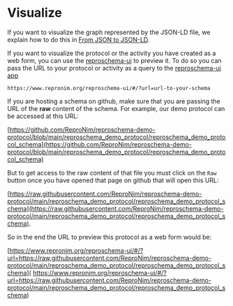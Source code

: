 # Visualize

If you want to visualize the graph represented by the JSON-LD file,
we explain how to do this in [From JSON to JSON-LD](../FAQ.md#from-json-to-json-ld).

If you want to visualize the protocol or the activity you have created as a web form,
you can use the [reproschema-ui](https://github.com/ReproNim/reproschema-ui) to preview it.
To do so you can pass the URL to your protocol or activity as a query
to the [reproschema-ui app](https://www.repronim.org/reproschema-ui/)

```https://www.repronim.org/reproschema-ui/#/?url=url-to-your-schema```

If you are hosting a schema on github, make sure that you are passing the URL of the **raw** content of the schema.
For example, our demo protocol can be accessed at this URL:

[https://github.com/ReproNim/reproschema-demo-protocol/blob/main/reproschema_demo_protocol/reproschema_demo_protocol_schema](https://github.com/ReproNim/reproschema-demo-protocol/blob/main/reproschema_demo_protocol/reproschema_demo_protocol_schema)

But to get access to the raw content of that file you must click on the `Raw` button
once you have opened that page on github that will open this URL:

[https://raw.githubusercontent.com/ReproNim/reproschema-demo-protocol/main/reproschema_demo_protocol/reproschema_demo_protocol_schema](https://raw.githubusercontent.com/ReproNim/reproschema-demo-protocol/main/reproschema_demo_protocol/reproschema_demo_protocol_schema).

So in the end the URL to preview this protocol as a web form would be:

[https://www.repronim.org/reproschema-ui/#/?url=https://raw.githubusercontent.com/ReproNim/reproschema-demo-protocol/main/reproschema_demo_protocol/reproschema_demo_protocol_schema](
https://www.repronim.org/reproschema-ui/#/?url=https://raw.githubusercontent.com/ReproNim/reproschema-demo-protocol/main/reproschema_demo_protocol/reproschema_demo_protocol_schema)
